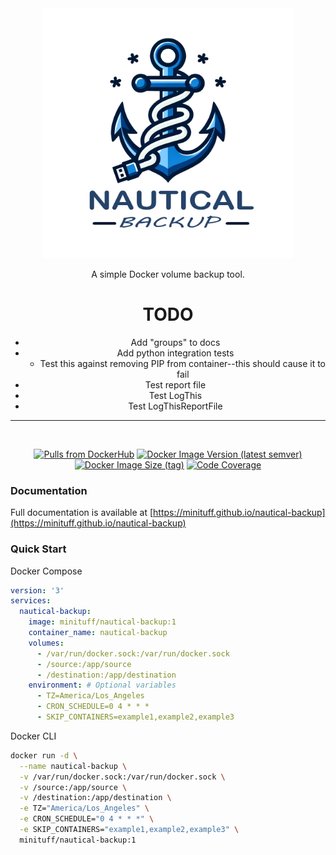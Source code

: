 <div align="center">
  <a href="#"><img width="400" alt="Logo" src="./docs/media/Logo-transparent.png"/></a>
    
    
A simple Docker volume backup tool.


# TODO
* Add "groups" to docs
* Add python integration tests
    * Test this against removing PIP from container--this should cause it to fail
* Test report file
* Test LogThis
* Test LogThisReportFile

---

<br>

  [![Pulls from DockerHub](https://img.shields.io/docker/pulls/minituff/nautical-backup?logo=docker)](https://hub.docker.com/r/minituff/nautical-backup)
  [![Docker Image Version (latest semver)](https://img.shields.io/docker/v/minituff/nautical-backup/latest?label=latest%20version)](https://hub.docker.com/r/minituff/nautical-backup)
  [![Docker Image Size (tag)](https://img.shields.io/docker/image-size/minituff/nautical-backup/latest?label=size)](https://hub.docker.com/r/minituff/nautical-backup)
  [![Code Coverage](https://codecov.io/gh/Minituff/nautical-backup/graph/badge.svg?token=90PUDWN9XU)](https://codecov.io/gh/Minituff/nautical-backup)



</div>

### Documentation
Full documentation is available at [https://minituff.github.io/nautical-backup](https://minituff.github.io/nautical-backup)

### Quick Start

Docker Compose
```yaml
version: '3'
services:
  nautical-backup:
    image: minituff/nautical-backup:1 
    container_name: nautical-backup
    volumes:
      - /var/run/docker.sock:/var/run/docker.sock
      - /source:/app/source
      - /destination:/app/destination
    environment: # Optional variables
      - TZ=America/Los_Angeles
      - CRON_SCHEDULE=0 4 * * *
      - SKIP_CONTAINERS=example1,example2,example3
```
Docker CLI
```bash
docker run -d \
  --name nautical-backup \
  -v /var/run/docker.sock:/var/run/docker.sock \
  -v /source:/app/source \
  -v /destination:/app/destination \
  -e TZ="America/Los_Angeles" \
  -e CRON_SCHEDULE="0 4 * * *" \
  -e SKIP_CONTAINERS="example1,example2,example3" \
  minituff/nautical-backup:1  
```
